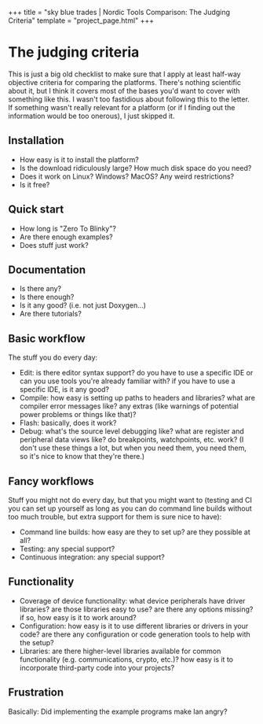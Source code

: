 +++
title = "sky blue trades | Nordic Tools Comparison: The Judging Criteria"
template = "project_page.html"
+++

# The judging criteria

This is just a big old checklist to make sure that I apply at least
half-way objective criteria for comparing the platforms. There's
nothing scientific about it, but I think it covers most of the bases
you'd want to cover with something like this. I wasn't too fastidious
about following this to the letter. If something wasn't really
relevant for a platform (or if I finding out the information would be
too onerous), I just skipped it.

## Installation

 - How easy is it to install the platform?
 - Is the download ridiculously large? How much disk space do you
   need?
 - Does it work on Linux? Windows? MacOS? Any weird restrictions?
 - Is it free?

## Quick start

 - How long is "Zero To Blinky"?
 - Are there enough examples?
 - Does stuff just work?

## Documentation

 - Is there any?
 - Is there enough?
 - Is it any good? (i.e. not just Doxygen...)
 - Are there tutorials?

## Basic workflow

The stuff you do every day:

 - Edit: is there editor syntax support? do you have to use a specific
   IDE or can you use tools you're already familiar with? if you have
   to use a specific IDE, is it any good?
 - Compile: how easy is setting up paths to headers and libraries?
   what are compiler error messages like? any extras (like warnings of
   potential power problems or things like that)?
 - Flash: basically, does it work?
 - Debug: what's the source level debugging like? what are register
   and peripheral data views like? do breakpoints, watchpoints, etc.
   work? (I don't use these things a lot, but when you need them, you
   need them, so it's nice to know that they're there.)

## Fancy workflows

Stuff you might not do every day, but that you might want to (testing
and CI you can set up yourself as long as you can do command line
builds without too much trouble, but extra support for them is sure
nice to have):

 - Command line builds: how easy are they to set up? are they possible
   at all?
 - Testing: any special support?
 - Continuous integration: any special support?

## Functionality

 - Coverage of device functionality: what device peripherals have
   driver libraries? are those libraries easy to use? are there any
   options missing? if so, how easy is it to work around?
 - Configuration: how easy is it to use different libraries or drivers
   in your code? are there any configuration or code generation tools
   to help with the setup?
 - Libraries: are there higher-level libraries available for common
   functionality (e.g. communications, crypto, etc.)? how easy is it
   to incorporate third-party code into your projects?

## Frustration

Basically: Did implementing the example programs make Ian angry?
